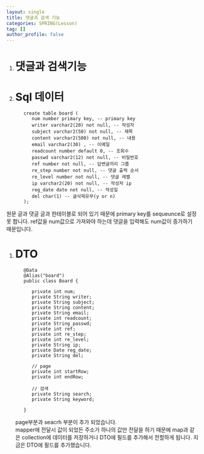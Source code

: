 ```yaml
---
layout: single
title: 댓글과 검색 기능
categories: SPRING(Lesson)
tag: []
author_profile: false
---
```


1. # 댓글과 검색기능

1. # Sql 데이터
   ```
      create table board (
         num number primary key, -- primary key
         writer varchar2(20) not null, -- 작성자
         subject varchar2(50) not null, -- 제목
         content varchar2(500) not null, -- 내용
         email varchar2(30) , -- 이메일
         readcount number default 0, -- 조회수
         passwd varchar2(12) not null, -- 비밀번호
         ref number not null, -- 답변글끼리 그룹
         re_step number not null, -- 댓글 출력 순서
         re_level number not null, -- 댓글 레벨
         ip varchar2(20) not null, -- 작성자 ip
         reg_date date not null, -- 작성일
         del char(1) -- 글삭제유무(y or n) 
      );
   ```
   
원문 글과 댓글 글과 한테이블로 되어 있기 때문에 primary key를 sequeunce로 설정 못 합니다. ref값을 num값으로 가져와야 하는데 댓글을 입력해도 num값이 증가하기 때문입니다.   

1. # DTO
   ```
      @Data
      @Alias("board")
      public class Board {
         
         private int num;
         private String writer;
         private String subject;
         private String content;
         private String email;
         private int readcount;
         private String passwd;
         private int ref;
         private int re_step;
         private int re_level;
         private String ip;
         private Date reg_date;
         private String del;

         // page
         private int startRow;
         private int endRow;
         
         // 검색
         private String search;
         private String keyword;

      }
   ```
   page부분과 seacrh 부분이 추가 되었습니다.   
   mapper에 전달시 값이 되었든 주소가 하나의 값만 전달을 하기 때문에 map과 같은 collection에 데이터를 저장하거나 DTO에 필드를 추가해서 전할하게 됩니다. 지금은 DTO에 필드를 추가했습니다.   